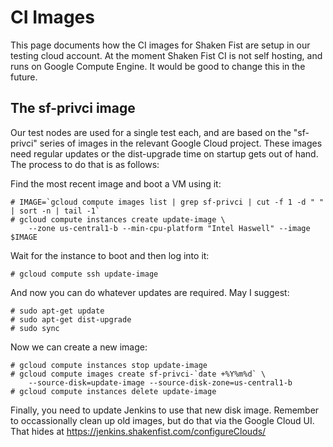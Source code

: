 # CI Images

This page documents how the CI images for Shaken Fist are setup in our testing cloud account. At the moment Shaken Fist CI is not self hosting, and runs on Google Compute Engine. It would be good to change this in the future.

## The sf-privci image

Our test nodes are used for a single test each, and are based on the "sf-privci" series of images in the relevant Google Cloud project. These images need regular updates or the dist-upgrade time on startup gets out of hand. The process to do that is as follows:

Find the most recent image and boot a VM using it:

```
# IMAGE=`gcloud compute images list | grep sf-privci | cut -f 1 -d " " | sort -n | tail -1`
# gcloud compute instances create update-image \
    --zone us-central1-b --min-cpu-platform "Intel Haswell" --image $IMAGE
```

Wait for the instance to boot and then log into it:

```
# gcloud compute ssh update-image
```

And now you can do whatever updates are required. May I suggest:

```
# sudo apt-get update
# sudo apt-get dist-upgrade
# sudo sync
```

Now we can create a new image:

```
# gcloud compute instances stop update-image
# gcloud compute images create sf-privci-`date +%Y%m%d` \
    --source-disk=update-image --source-disk-zone=us-central1-b
# gcloud compute instances delete update-image
```

Finally, you need to update Jenkins to use that new disk image. Remember to occassionally clean up old images, but do that via the Google Cloud UI. That hides at https://jenkins.shakenfist.com/configureClouds/